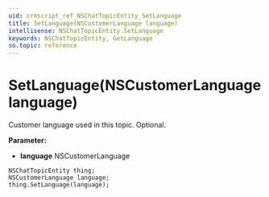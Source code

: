```yaml
---
uid: crmscript_ref_NSChatTopicEntity_SetLanguage
title: SetLanguage(NSCustomerLanguage language)
intellisense: NSChatTopicEntity.SetLanguage
keywords: NSChatTopicEntity, GetLanguage
so.topic: reference
---
```


# SetLanguage(NSCustomerLanguage language)

Customer language used in this topic. Optional.

**Parameter:** 
 - **language** NSCustomerLanguage

```crmscript
NSChatTopicEntity thing;
NSCustomerLanguage language;
thing.SetLanguage(language);
```

